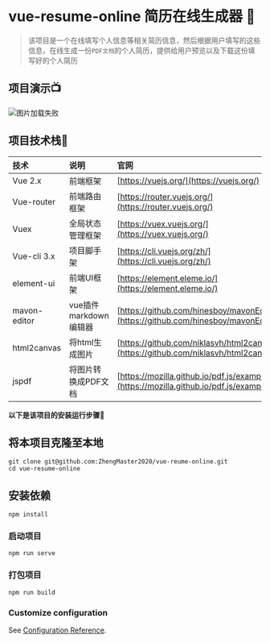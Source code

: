# vue-resume-online  简历在线生成器 :page_with_curl:

> 该项目是一个在线填写个人信息等相关简历信息，然后根据用户填写的这些信息，在线生成一份`PDF文档`的个人简历，提供给用户预览以及下载这份填写好的个人简历



## 项目演示:tv:

![图片加载失败](https://user-gold-cdn.xitu.io/2020/6/16/172bdcee311e32a7?imageslim)

## 项目技术栈:black_flag:

| 技术         | 说明                   | 官网                                                   |
| :----------- | :--------------------- | :----------------------------------------------------- |
| Vue 2.x      | 前端框架               | [https://vuejs.org/](https://vuejs.org/)               |
| Vue-router   | 前端路由框架           | [https://router.vuejs.org/](https://router.vuejs.org/) |
| Vuex         | 全局状态管理框架       | [https://vuex.vuejs.org/](https://vuex.vuejs.org/)     |
| Vue-cli 3.x  | 项目脚手架             | [https://cli.vuejs.org/zh/](https://cli.vuejs.org/zh/)                                                       |
| element-ui   | 前端UI框架             | [https://element.eleme.io/](https://element.eleme.io/) |
| mavon-editor | vue插件 markdown编辑器 | [https://github.com/hinesboy/mavonEditor](https://github.com/hinesboy/mavonEditor)                                                       |
| html2canvas  | 将html生成图片         |  [https://github.com/niklasvh/html2canvas](https://github.com/niklasvh/html2canvas)                                                      |
| jspdf        | 将图片转换成PDF文档    |  [https://mozilla.github.io/pdf.js/examples/](https://mozilla.github.io/pdf.js/examples/)                                                   |

**以下是该项目的安装运行步骤**:arrow_down_small:

## 将本项目克隆至本地
```
git clone git@github.com:ZhengMaster2020/vue-reume-online.git
cd vue-resume-online
```

## 安装依赖
```
npm install
```

### 启动项目
```
npm run serve
```

### 打包项目
```
npm run build
```

### Customize configuration
See [Configuration Reference](https://cli.vuejs.org/config/).
